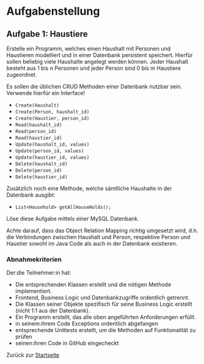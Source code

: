 # Aufgabenstellung

## Aufgabe 1: Haustiere

Erstelle ein Programm, welches einen Haushalt mit Personen und Haustieren modelliert und in einer Datenbank persistent speichert.
Hierfür sollen beliebig viele Haushalte angelegt werden können. Jeder Haushalt besteht aus 1 bis n Personen und jeder Person sind 0 bis m Haustiere zugeordnet.

Es sollen die üblichen CRUD Methoden einer Datenbank nutzbar sein. Verwende hierfür ein Interface!
- `Create(Haushalt)`
- `Create(Person, haushalt_id)`
- `Create(Haustier, person_id)`
- `Read(haushalt_id)`
- `Read(person_id)`
- `Read(haustier_id)`
- `Update(haushalt_id, values)`
- `Update(person_id, values)`
- `Update(haustier_id, values)`
- `Delete(haushalt_id)`
- `Delete(person_id)`
- `Delete(haustier_id)`

Zusätzlich noch eine Methode, welche sämtliche Haushalte in der Datenbank ausgibt:
- `List<Household> getAllHouseHolds();`

Löse diese Aufgabe mittels einer MySQL Datenbank.

Achte darauf, dass das Object Relation Mapping richtig umgesetzt wird, d.h. die Verbindungen zwischen Haushalt und Person, respektive Person und Haustier sowohl im Java Code als auch in der Datenbank existieren. 

### Abnahmekriterien

Der:die Teilnehmer:in hat:
- Die entsprechenden Klassen erstellt und die nötigen Methode implementiert.
- Frontend, Business Logic und Datenbankzugriffe ordentlich getrennt.
- Die Klassen seiner Objekte spezifisch für seine Business Logic erstellt (nicht 1:1 aus der Datenbank).
- Ein Programm erstellt, das alle oben angeführten Anforderungen erfüllt.
- in seinem:ihrem Code Exceptions ordentlich abgefangen
- entsprechende Unittests erstellt, um die Methoden auf Funktionalität zu prüfen
- seinen:ihren Code in GitHub eingecheckt

Zurück zur [Startseite](../README.md)